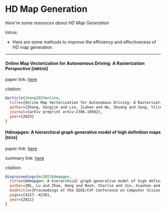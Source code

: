 # HD Map Generation
*Here're some resources about HD Map Generation*

Intros:
* Here are some methods to improve the efficiency and effectiveness of HD map generation.

---


#### Online Map Vectorization for Autonomous Driving: A Rasterization Perspective [`UNREAD`]

paper link: [here](https://arxiv.org/pdf/2306.10502)

citation: 
```bibtex
@article{zhang2023online,
  title={Online Map Vectorization for Autonomous Driving: A Rasterization Perspective},
  author={Zhang, Gongjie and Lin, Jiahao and Wu, Shuang and Song, Yilin and Luo, Zhipeng and Xue, Yang and Lu, Shijian and Wang, Zuoguan},
  journal={arXiv preprint arXiv:2306.10502},
  year={2023}
}
```


#### Hdmapgen: A hierarchical graph generative model of high definition maps [`READ`]

paper link: [here](http://openaccess.thecvf.com/content/CVPR2021/papers/Mi_HDMapGen_A_Hierarchical_Graph_Generative_Model_of_High_Definition_Maps_CVPR_2021_paper.pdf)

summary link: [here](https://github.com/Strivin0311/ads-learning/tree/lr/modeling/localization_and_mapping/HD_map/summary/HDMapGen.pdf)

citation: 
```bibtex
@inproceedings{mi2021hdmapgen,
  title={Hdmapgen: A hierarchical graph generative model of high definition maps},
  author={Mi, Lu and Zhao, Hang and Nash, Charlie and Jin, Xiaohan and Gao, Jiyang and Sun, Chen and Schmid, Cordelia and Shavit, Nir and Chai, Yuning and Anguelov, Dragomir},
  booktitle={Proceedings of the IEEE/CVF Conference on Computer Vision and Pattern Recognition},
  pages={4227--4236},
  year={2021}
}
```